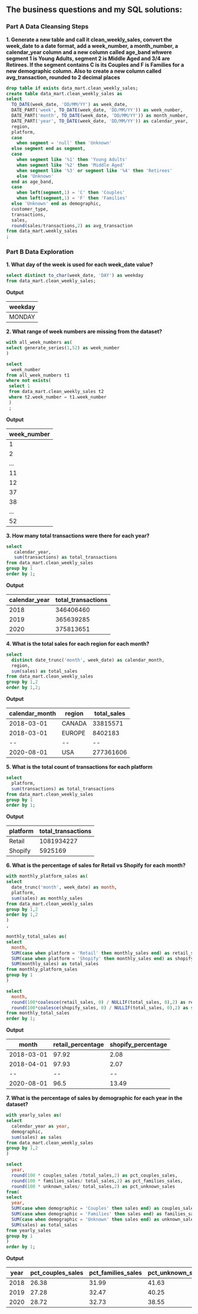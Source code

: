 
## The business questions and my SQL solutions:

### Part A Data Cleansing Steps
**1. Generate a new table and call it clean_weekly_sales, convert the week_date to a date format, add a week_number, a month_number, a calendar_year column and a new column called age_band whwere segment 1 is Young Adults, segment 2 is Middle Aged and 3/4 are Retirees. If the segment contains C is its Couples and F is Families for a new demographic column. Also to create a new column called avg_transaction, rounded to 2 decimal places**

```sql
drop table if exists data_mart.clean_weekly_sales;
create table data_mart.clean_weekly_sales as
select
  TO_DATE(week_date, 'DD/MM/YY') as week_date,
  DATE_PART('week', TO_DATE(week_date, 'DD/MM/YY')) as week_number,
  DATE_PART('month', TO_DATE(week_date, 'DD/MM/YY')) as month_number,
  DATE_PART('year', TO_DATE(week_date, 'DD/MM/YY')) as calendar_year,
  region,
  platform,
  case
    when segment = 'null' then 'Unknown'
  else segment end as segment,
  case
    when segment like '%1' then 'Young Adults'
    when segment like '%2' then 'Middle Aged'
    when segment like '%3' or segment like '%4' then 'Retirees' 
    else 'Unknown'
  end as age_band,
  case
    when left(segment,1) = 'C' then 'Couples'
    when left(segment,1) = 'F' then 'Families'
  else 'Unknown' end as demographic,
  customer_type,
  transactions,
  sales,
  round(sales/transactions,2) as avg_transaction
from data_mart.weekly_sales
;
```

### Part B Data Exploration
**1. What day of the week is used for each week_date value?**

```sql
select distinct to_char(week_date, 'DAY') as weekday
from data_mart.clean_weekly_sales;
```

**Output**

weekday |
----  |
MONDAY |

**2. What range of week numbers are missing from the dataset?**

```sql
with all_week_numbers as(
select generate_series(1,52) as week_number
)

select
  week_number
from all_week_numbers t1
where not exists(
 select 1
 from data_mart.clean_weekly_sales t2
 where t2.week_number = t1.week_number
 )
 ;
```
**Output**

week_number |
----  |
1 |
2 |
...|
11 |
12|
37|
38|
...|
52|

**3. How many total transactions were there for each year?**

```sql
select
   calendar_year,
   sum(transactions) as total_transactions
from data_mart.clean_weekly_sales
group by 1
order by 1;
```
**Output**

calendar_year | total_transactions
--- | ----
2018 | 346406460
2019 | 365639285
2020 | 375813651

**4. What is the total sales for each region for each month?**

```sql
select
  distinct date_trunc('month', week_date) as calendar_month,
  region,
  sum(sales) as total_sales
from data_mart.clean_weekly_sales
group by 1,2
order by 1,2;
```
**Output**

calendar_month | region | total_sales
---| ---| ----
2018-03-01 | CANADA | 33815571
2018-03-01  | EUROPE | 8402183
-- | --| --
2020-08-01  | USA | 277361606

**5. What is the total count of transactions for each platform**

```sql
select
  platform,
  sum(transactions) as total_transactions
from data_mart.clean_weekly_sales
group by 1
order by 1;
```
**Output**

platform | total_transactions
---| ---
Retail | 1081934227
Shopify | 5925169

**6. What is the percentage of sales for Retail vs Shopify for each month?**

```sql
with monthly_platform_sales as(
select
  date_trunc('month', week_date) as month,
  platform,
  sum(sales) as monthly_sales
from data_mart.clean_weekly_sales
group by 1,2
order by 1,2
)
,

monthly_total_sales as(
select
  month,
  SUM(case when platform = 'Retail' then monthly_sales end) as retail_sales,
  SUM(case when platform = 'Shopify' then monthly_sales end) as shopify_sales,
  SUM(monthly_sales) as total_sales
from monthly_platform_sales
group by 1
)

select
  month,
  round(100*coalesce(retail_sales, 0) / NULLIF(total_sales, 0),2) as retail_percentage,
  round(100*coalesce(shopify_sales, 0) / NULLIF(total_sales, 0),2) as shopify_percentage
from monthly_total_sales
order by 1;
```
**Output**

month | retail_percentage | shopify_percentage
-- | -- | --
2018-03-01 | 97.92 | 2.08
2018-04-01 | 97.93 | 2.07
-- | -- | --
2020-08-01 | 96.5 | 13.49

**7. What is the percentage of sales by demographic for each year in the dataset?**

```sql
with yearly_sales as(
select
  calendar_year as year,
  demographic,
  sum(sales) as sales
from data_mart.clean_weekly_sales
group by 1,2
)

select
  year,
  round(100 * couples_sales /total_sales,2) as pct_couples_sales,
  round(100 * families_sales/ total_sales,2) as pct_families_sales,
  round(100 * unknown_sales/ total_sales,2) as pct_unknown_sales
from(
select
  year,
  SUM(case when demographic = 'Couples' then sales end) as couples_sales,
  SUM(case when demographic = 'Families' then sales end) as families_sales,
  SUM(case when demographic = 'Unknown' then sales end) as unknown_sales,
  SUM(sales) as total_sales
from yearly_sales
group by 1
)
order by 1;
```
**Output**

year | pct_couples_sales | pct_families_sales  | pct_unknown_sales
-- | -- | -- | ---
2018 | 26.38  | 31.99  | 41.63
2019  | 27.28  | 32.47  | 40.25
2020  | 28.72 | 32.73  | 38.55















